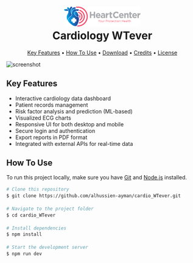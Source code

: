 <h1 align="center">
  <br>
  <a href="https://cardio-w-tever.vercel.app/index.html"><img src="https://github.com/alhussien-ayman/cardio_WTever/blob/main/assets/img/Logotest.png" alt="Cardiology WTever" width="200"></a>
  <br>
  Cardiology WTever
  <br>
</h1>

<p align="center">
  <a href="#key-features">Key Features</a> •
  <a href="#how-to-use">How To Use</a> •
  <a href="#download">Download</a> •
  <a href="#credits">Credits</a> •
  <a href="#license">License</a>
</p>

![screenshot](https://raw.githubusercontent.com/alhussien-ayman/cardio_WTever/main/assets/img/screenshot.png)

## Key Features

- Interactive cardiology data dashboard
- Patient records management
- Risk factor analysis and prediction (ML-based)
- Visualized ECG charts
- Responsive UI for both desktop and mobile
- Secure login and authentication
- Export reports in PDF format
- Integrated with external APIs for real-time data

## How To Use

To run this project locally, make sure you have [Git](https://git-scm.com) and [Node.js](https://nodejs.org/) installed.

```bash
# Clone this repository
$ git clone https://github.com/alhussien-ayman/cardio_WTever.git

# Navigate to the project folder
$ cd cardio_WTever

# Install dependencies
$ npm install

# Start the development server
$ npm run dev
